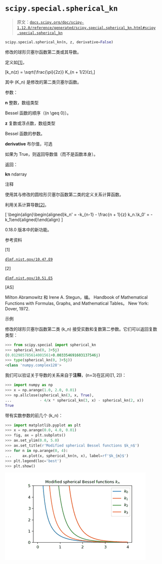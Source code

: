 # `scipy.special.spherical_kn`

> 原文：[`docs.scipy.org/doc/scipy-1.12.0/reference/generated/scipy.special.spherical_kn.html#scipy.special.spherical_kn`](https://docs.scipy.org/doc/scipy-1.12.0/reference/generated/scipy.special.spherical_kn.html#scipy.special.spherical_kn)

```py
scipy.special.spherical_kn(n, z, derivative=False)
```

修改的球形贝塞尔函数第二类或其导数。

定义如[[1]](#r1123acb573f2-1)，

\[k_n(z) = \sqrt{\frac{\pi}{2z}} K_{n + 1/2}(z),\]

其中 \(K_n\) 是修改的第二类贝塞尔函数。

参数：

**n** 整数，数组类型

Bessel 函数的顺序（\(n \geq 0\)）。

**z** 复数或浮点数，数组类型

Bessel 函数的参数。

**derivative** 布尔值，可选

如果为 True，则返回导数值（而不是函数本身）。

返回：

**kn** ndarray

注释

使用其与修改的圆柱形贝塞尔函数第二类的定义关系计算函数。

利用关系计算导数[[2]](#r1123acb573f2-2)，

\[ \begin{align}\begin{aligned}k_n' = -k_{n-1} - \frac{n + 1}{z} k_n.\\k_0' = -k_1\end{aligned}\end{align} \]

0.18.0 版本中的新功能。

参考资料

[1]

[`dlmf.nist.gov/10.47.E9`](https://dlmf.nist.gov/10.47.E9)

[2]

[`dlmf.nist.gov/10.51.E5`](https://dlmf.nist.gov/10.51.E5)

[AS]

Milton Abramowitz 和 Irene A. Stegun，编。 Handbook of Mathematical Functions with Formulas, Graphs, and Mathematical Tables。 New York: Dover, 1972.

示例

修改的球形贝塞尔函数第二类 \(k_n\) 接受实数和复数第二参数。它们可以返回复数类型：

```py
>>> from scipy.special import spherical_kn
>>> spherical_kn(0, 3+5j)
(0.012985785614001561+0.003354691603137546j)
>>> type(spherical_kn(0, 3+5j))
<class 'numpy.complex128'> 
```

我们可以验证关于导数的关系来自于**注释**，\(n=3\)在区间\([1, 2]\)：

```py
>>> import numpy as np
>>> x = np.arange(1.0, 2.0, 0.01)
>>> np.allclose(spherical_kn(3, x, True),
...             - 4/x * spherical_kn(3, x) - spherical_kn(2, x))
True 
```

带有实数参数的前几个 \(k_n\)：

```py
>>> import matplotlib.pyplot as plt
>>> x = np.arange(0.0, 4.0, 0.01)
>>> fig, ax = plt.subplots()
>>> ax.set_ylim(0.0, 5.0)
>>> ax.set_title(r'Modified spherical Bessel functions $k_n$')
>>> for n in np.arange(0, 4):
...     ax.plot(x, spherical_kn(n, x), label=rf'$k_{n}$')
>>> plt.legend(loc='best')
>>> plt.show() 
```

![../../_images/scipy-special-spherical_kn-1.png](img/e15802112dd0b72604d6d2e42cb40fc7.png)
